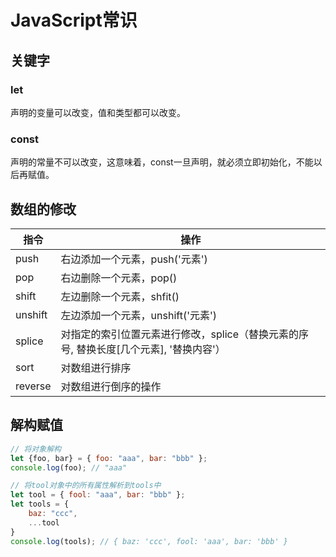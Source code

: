 # JavaScript常识

## 关键字

### let

声明的变量可以改变，值和类型都可以改变。



### const

声明的常量不可以改变，这意味着，const一旦声明，就必须立即初始化，不能以后再赋值。



## 数组的修改

| 指令    | 操作                                                         |
| ------- | ------------------------------------------------------------ |
| push    | 右边添加一个元素，push('元素')                               |
| pop     | 右边删除一个元素，pop()                                      |
| shift   | 左边删除一个元素，shfit()                                    |
| unshift | 左边添加一个元素，unshift('元素')                            |
| splice  | 对指定的索引位置元素进行修改，splice（替换元素的序号, 替换长度[几个元素], '替换内容'） |
| sort    | 对数组进行排序                                               |
| reverse | 对数组进行倒序的操作                                         |



## 解构赋值

```javascript
// 将对象解构
let {foo, bar} = { foo: "aaa", bar: "bbb" };
console.log(foo); // "aaa"

// 将tool对象中的所有属性解析到tools中
let tool = { fool: "aaa", bar: "bbb" };
let tools = {
    baz: "ccc",
    ...tool
}
console.log(tools); // { baz: 'ccc', fool: 'aaa', bar: 'bbb' }
```

